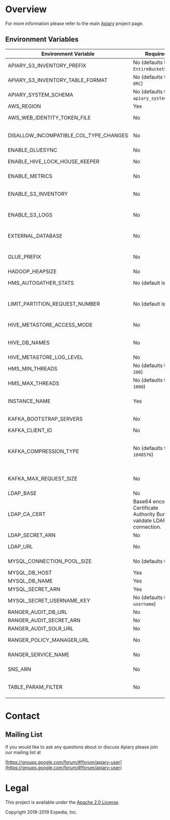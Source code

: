 
# Overview

For more information please refer to the main [Apiary](https://github.com/ExpediaGroup/apiary) project page.

## Environment Variables
|Environment Variable|Required|Description|
|----|----|----|
|APIARY_S3_INVENTORY_PREFIX|No (defaults to `EntireBucketDaily`)|Prefix used by S3 Inventory when creating data in the inventory bucket.|
|APIARY_S3_INVENTORY_TABLE_FORMAT|No (defaults to `ORC`)|Format of S3 inventory data - `ORC`, `Parquet`, or `CSV`|
|APIARY_SYSTEM_SCHEMA|No (defaults to `apiary_system`)|Name for internal system database.|
|AWS_REGION|Yes|AWS region to configure various AWS clients.|
|AWS_WEB_IDENTITY_TOKEN_FILE|No|Path of the AWS Web Identity Token File for IRSA/OIDC AWS authentication.|
|DISALLOW_INCOMPATIBLE_COL_TYPE_CHANGES|No|`true`/`false` value for hive.metastore.disallow.incompatible.col.type.changes, default `true`.|
|ENABLE_GLUESYNC|No|Option to turn on GlueSync Hive Metastore listener.|
|ENABLE_HIVE_LOCK_HOUSE_KEEPER|No|Option to turn on Hive Metastore Hive Lock House Keeper.|
|ENABLE_METRICS|No|Option to enable sending Hive Metastore metrics to CloudWatch.|
|ENABLE_S3_INVENTORY|No|Option to create Hive tables on top of S3 inventory data if enabled in `apiary-data-lake`. Enabled if value is not null/empty.|
|ENABLE_S3_LOGS|No|Option to create Hive tables on top of S3 access logs data if enabled in `apiary-data-lake`. Enabled if value is not null/empty.|
|EXTERNAL_DATABASE|No|Option to enable external database mode, when specified it disables managing Hive Metastore MySQL database schema.|
|GLUE_PREFIX|No|Prefix added to Glue databases to handle database name collisions when synchronizing multiple Hive Metastores to the Glue catalog.|
|HADOOP_HEAPSIZE|No|Hive Metastore Java process heapsize.|
|HMS_AUTOGATHER_STATS|No (default is `true`)|Whether or not to create basic statistics on table/partition creation. Valid values are `true` or `false`.|
|LIMIT_PARTITION_REQUEST_NUMBER|No (default is `-1`)|To protect the cluster, this controls how many partitions can be scanned for each partitioned table. The default value "-1" means no limit. The limit on partitions does not affect metadata-only queries.|
|HIVE_METASTORE_ACCESS_MODE|No|Hive Metastore access mode, applicable values are: readwrite, readonly|
|HIVE_DB_NAMES|No|comma separated list of Hive database names, when specified Hive databases will be created and mapped to corresponding S3 buckets.|
|HIVE_METASTORE_LOG_LEVEL|No|Hive Metastore service Log4j log level.|
|HMS_MIN_THREADS|No (defaults to `200`)|Minimum size of the Hive metastore thread pool.|
|HMS_MAX_THREADS|No (defaults to `1000`)|Maximum size of the Hive metastore thread pool.|
|INSTANCE_NAME|Yes|Apiary instance name, will be used as prefix on most AWS resources to allow multiple Apiary instance deployments.|
|KAFKA_BOOTSTRAP_SERVERS|No|Kafka Bootstrap Servers to enable Kafka Metastore listener and send Metastore events to Kafka.|
|KAFKA_CLIENT_ID|No|Kafka label you define that names the Kafka producer.|
|KAFKA_COMPRESSION_TYPE|No (defaults to `1048576`)|The maximum size of a request in bytes. This setting will limit the number of record batches the producer will send in a single request to avoid sending huge requests. This is also effectively a cap on the maximum uncompressed record batch size.|
|KAFKA_MAX_REQUEST_SIZE|No|Kafka Compression type, if none is specified there is no compression enabled. Values available are gzip, lz4 and snappy.|
|LDAP_BASE|No|LDAP base DN used to search for user groups.|
|LDAP_CA_CERT|Base64 encoded Certificate Authority Bundle to validate LDAP SSL connection.|
|LDAP_SECRET_ARN|No|LDAP bind DN SecretsManager secret ARN.|
|LDAP_URL|No|Active Directory URL to enable group mapping in metastore.|
|MYSQL_CONNECTION_POOL_SIZE|No (defaults to `10`)|MySQL Connection pool size for Hive Metastore. See [here](https://github.com/apache/hive/blob/master/common/src/java/org/apache/hadoop/hive/conf/HiveConf.java#L1181) for more info.|
|MYSQL_DB_HOST|Yes|Hive Metastore MySQL database hostname.|
|MYSQL_DB_NAME|Yes|Hive Metastore MySQL database name.|
|MYSQL_SECRET_ARN|Yes|Hive Metastore MySQL SecretsManager secret ARN.|
|MYSQL_SECRET_USERNAME_KEY|No (defaults to `username`)|Hive Metastore MySQL SecretsManager secret username key.|
|RANGER_AUDIT_DB_URL|No|Ranger audit database JDBC URL.|
|RANGER_AUDIT_SECRET_ARN|No|Ranger audit database secret ARN.|
|RANGER_AUDIT_SOLR_URL|No|Ranger Solr audit URL.|
|RANGER_POLICY_MANAGER_URL|No|Ranger admin URL from where policies will be downloaded.|
|RANGER_SERVICE_NAME|No|Ranger service name used to configure RangerAuth plugin.|
|SNS_ARN|No|The SNS topic ARN to which metadata updates will be sent.|
|TABLE_PARAM_FILTER|No|A regular expression for selecting necessary table parameters. If the value isn't set, then no table parameters are selected.|

# Contact

## Mailing List
If you would like to ask any questions about or discuss Apiary please join our mailing list at

  [https://groups.google.com/forum/#!forum/apiary-user](https://groups.google.com/forum/#!forum/apiary-user)

# Legal
This project is available under the [Apache 2.0 License](http://www.apache.org/licenses/LICENSE-2.0.html).

Copyright 2018-2019 Expedia, Inc.
